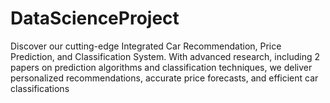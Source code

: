# DataScienceProject
Discover our cutting-edge Integrated Car Recommendation, Price Prediction, and Classification System. With advanced research, including 2 papers on prediction algorithms and classification techniques, we deliver personalized recommendations, accurate price forecasts, and efficient car classifications

